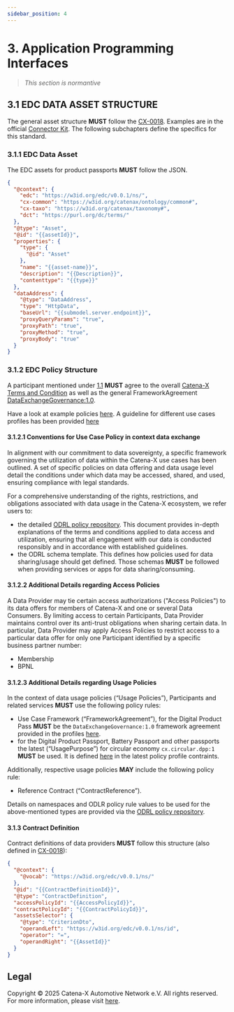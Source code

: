 ```yaml
---
sidebar_position: 4
---
```


# 3. Application Programming Interfaces

> *This section is normantive*

## 3.1 EDC DATA ASSET STRUCTURE

The general asset structure **MUST** follow the [CX-0018](#211-list-of-standalone-standards).
Examples are in the official [Connector Kit](https://eclipse-tractusx.github.io/docs-kits/kits/Connector%20Kit/Adoption%20View/connector_kit_adoption_view).
The following subchapters define the specifics for this standard.

### 3.1.1 EDC Data Asset

The EDC assets for product passports **MUST** follow the JSON.

```json
{
  "@context": {
    "edc": "https://w3id.org/edc/v0.0.1/ns/",
    "cx-common": "https://w3id.org/catenax/ontology/common#",
    "cx-taxo": "https://w3id.org/catenax/taxonomy#",
    "dct": "https://purl.org/dc/terms/"
  },
  "@type": "Asset",
  "@id": "{{assetId}}",
  "properties": {
    "type": {
      "@id": "Asset"
    },
    "name": "{{asset-name}}",
    "description": "{{Description}}",
    "contenttype": "{{type}}"
  },
  "dataAddress": {
    "@type": "DataAddress",
    "type": "HttpData",
    "baseUrl": "{{submodel.server.endpoint}}",
    "proxyQueryParams": "true",
    "proxyPath": "true",
    "proxyMethod": "true",
    "proxyBody": "true"
  }
}
```

### 3.1.2 EDC Policy Structure

A participant mentioned under [1.1](#11-audience--scope) **MUST** agree to the overall
[Catena-X Terms and Condition](https://catenax-ev.github.io/docs/regulatory-framework/governance-framework) as well as the general FrameworkAgreement
[DataExchangeGovernance:1.0](https://catenax-ev.github.io/docs/next/regulatory-framework/20000ft/Data%20Exchange%20Governance).

 Have a look at example policies [here](https://github.com/catenax-eV/cx-odrl-profile/blob/c96b426ded7922f44bdc33bfc5e0bf754031b5e8/example_usage_policy.json). A guideline for different use cases profiles has been provided [here](https://github.com/catenax-eV/cx-odrl-profile/blob/c96b426ded7922f44bdc33bfc5e0bf754031b5e8/profile.md)

#### 3.1.2.1 Conventions for Use Case Policy in context data exchange

In alignment with our commitment to data sovereignty, a specific framework governing the utilization of data within the Catena-X use cases has been outlined. A set of specific policies on data offering and data usage level detail the conditions under which data may be accessed, shared, and used, ensuring compliance with legal standards.

For a comprehensive understanding of the rights, restrictions, and obligations associated with data usage in the Catena-X ecosystem, we refer users to:

- the detailed [ODRL policy repository](https://github.com/catenax-eV/cx-odrl-profile). This document provides in-depth explanations of the terms and conditions applied to data access and utilization, ensuring that all engagement with our data is conducted responsibly and in accordance with established guidelines.
- the ODRL schema template. This defines how policies used for data sharing/usage should get defined. Those schemas **MUST** be followed when providing services or apps for data sharing/consuming.
  
#### 3.1.2.2 Additional Details regarding Access Policies

A Data Provider may tie certain access authorizations ("Access Policies") to its data offers for members of Catena-X  and one or several Data Consumers. By limiting access to certain Participants, Data Provider maintains control over its anti-trust obligations when sharing certain data. In particular, Data Provider may apply Access Policies to restrict access to a particular data offer for only one Participant identified by a specific business partner number:

- Membership
- BPNL

#### 3.1.2.3 Additional Details regarding Usage Policies

In the context of data usage policies (“Usage Policies”), Participants and related services **MUST** use the following policy rules:

- Use Case Framework (“FrameworkAgreement”), for the Digital Product Pass **MUST** be the `DataExchangeGovernance:1.0` framework agreement provided in the profiles [here](https://github.com/catenax-eV/cx-odrl-profile/blob/c96b426ded7922f44bdc33bfc5e0bf754031b5e8/profile.md#frameworkagreement).
- for the Digital Product Passport, Battery Passport and other passports the latest (“UsagePurpose”) for circular economy `cx.circular.dpp:1` **MUST** be used. It is defined [here](https://github.com/catenax-eV/cx-odrl-profile/blob/c96b426ded7922f44bdc33bfc5e0bf754031b5e8/profile.md#usagepurpose) in the latest policy profile contraints.

Additionally, respective usage policies **MAY** include the following policy rule:

- Reference Contract (“ContractReference”).

Details on  namespaces and ODLR policy rule values to be used for the above-mentioned types are provided via the [ODRL policy repository](https://github.com/catenax-eV/cx-odrl-profile).

#### 3.1.3 Contract Definition

Contract definitions of data providers **MUST** follow this structure (also defined in [CX-0018](#211-list-of-standalone-standards)):

```json
{
  "@context": {
    "@vocab": "https://w3id.org/edc/v0.0.1/ns/"
  },
  "@id": "{{ContractDefinitionId}}",
  "@type": "ContractDefinition",
  "accessPolicyId": "{{AccessPolicyId}}",
  "contractPolicyId": "{{ContractPolicyId}}",
  "assetsSelector": {
    "@type": "CriterionDto",
    "operandLeft": "https://w3id.org/edc/v0.0.1/ns/id",
    "operator": "=",
    "operandRight": "{{AssetId}}"
  }
}
```

## Legal

Copyright © 2025 Catena-X Automotive Network e.V. All rights reserved. For more information, please visit [here](/copyright).
